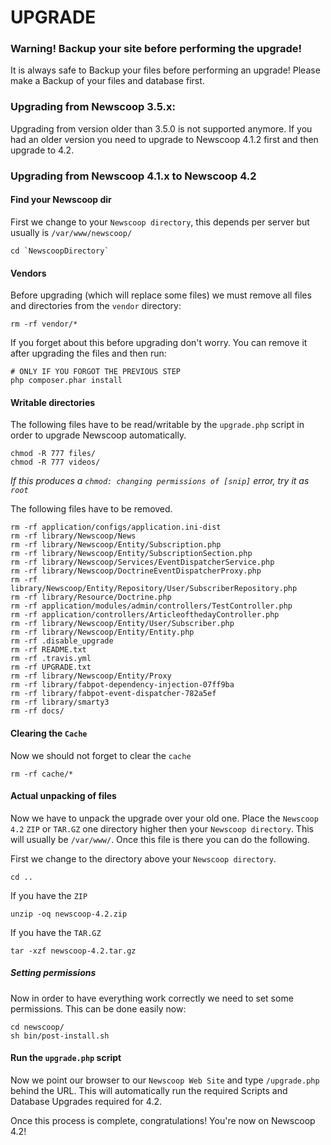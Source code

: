 UPGRADE
=======

### Warning! Backup your site before performing the upgrade!
It is always safe to Backup your files before performing an upgrade! Please make a Backup of your files and database first.

### Upgrading from Newscoop 3.5.x:

Upgrading from version older than 3.5.0 is not supported anymore. If you had an older version you need to upgrade to Newscoop 4.1.2 first and then upgrade to 4.2.

### Upgrading from Newscoop 4.1.x to Newscoop 4.2
#### Find your Newscoop dir

First we change to your `Newscoop directory`, this depends per server but usually is `/var/www/newscoop/`
```
cd `NewscoopDirectory`
```

#### Vendors

Before upgrading (which will replace some files) we must remove all files and directories from the `vendor` directory:

```
rm -rf vendor/*
```

If you forget about this before upgrading don't worry. You can remove it after upgrading the files and then run: 

```
# ONLY IF YOU FORGOT THE PREVIOUS STEP
php composer.phar install
```

#### Writable directories

The following files have to be read/writable by the `upgrade.php` script in order to upgrade Newscoop automatically.


```
chmod -R 777 files/
chmod -R 777 videos/
```

*If this produces a `chmod: changing permissions of [snip]` error, try it as `root`*

The following files have to be removed.

```
rm -rf application/configs/application.ini-dist
rm -rf library/Newscoop/News
rm -rf library/Newscoop/Entity/Subscription.php 
rm -rf library/Newscoop/Entity/SubscriptionSection.php
rm -rf library/Newscoop/Services/EventDispatcherService.php
rm -rf library/Newscoop/DoctrineEventDispatcherProxy.php
rm -rf library/Newscoop/Entity/Repository/User/SubscriberRepository.php
rm -rf library/Resource/Doctrine.php
rm -rf application/modules/admin/controllers/TestController.php
rm -rf application/controllers/ArticleofthedayController.php
rm -rf library/Newscoop/Entity/User/Subscriber.php
rm -rf library/Newscoop/Entity/Entity.php
rm -rf .disable_upgrade
rm -rf README.txt
rm -rf .travis.yml
rm -rf UPGRADE.txt
rm -rf library/Newscoop/Entity/Proxy
rm -rf library/fabpot-dependency-injection-07ff9ba
rm -rf library/fabpot-event-dispatcher-782a5ef
rm -rf library/smarty3
rm -rf docs/
```

#### Clearing the `Cache`

Now we should not forget to clear the `cache`

```
rm -rf cache/*
```

#### Actual unpacking of files
Now we have to unpack the upgrade over your old one. Place the `Newscoop 4.2` `ZIP` or `TAR.GZ` one directory higher then your `Newscoop directory`. This will usually be `/var/www/`. Once this file is there you can do the following.

First we change to the directory above your `Newscoop directory`.

```
cd ..
```

If you have the `ZIP`

```
unzip -oq newscoop-4.2.zip
```

If you have the `TAR.GZ`

```
tar -xzf newscoop-4.2.tar.gz
```

##### Setting permissions
Now in order to have everything work correctly we need to set some permissions. This can be done easily now:


```
cd newscoop/
sh bin/post-install.sh
```

#### Run the `upgrade.php` script
Now we point our browser to our `Newscoop Web Site` and type `/upgrade.php` behind the URL. This will automatically run the required Scripts and Database Upgrades required for 4.2.

Once this process is complete, congratulations! You're now on Newscoop 4.2!
